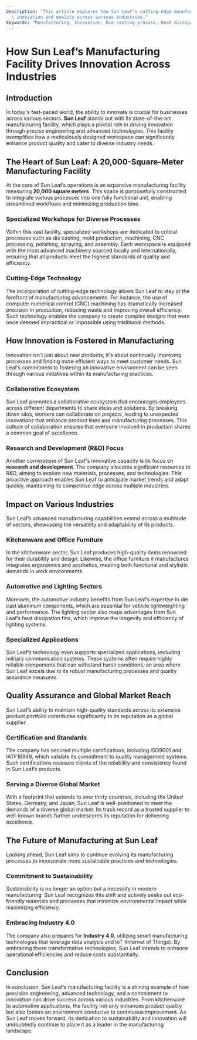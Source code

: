 ```yaml
---
description: "This article explores how Sun Leaf's cutting-edge manufacturing facility fosters\
  \ innovation and quality across various industries."
keywords: "Manufacturing, Innovation, Die casting process, Heat dissipation fins"
---
```

# How Sun Leaf’s Manufacturing Facility Drives Innovation Across Industries

## Introduction

In today's fast-paced world, the ability to innovate is crucial for businesses across various sectors. **Sun Leaf** stands out with its state-of-the-art manufacturing facility, which plays a pivotal role in driving innovation through precise engineering and advanced technologies. This facility exemplifies how a meticulously designed workspace can significantly enhance product quality and cater to diverse industry needs.

## The Heart of Sun Leaf: A 20,000-Square-Meter Manufacturing Facility

At the core of Sun Leaf’s operations is an expansive manufacturing facility measuring **20,000 square meters**. This space is purposefully constructed to integrate various processes into one fully functional unit, enabling streamlined workflows and minimizing production time. 

### Specialized Workshops for Diverse Processes

Within this vast facility, specialized workshops are dedicated to critical processes such as die casting, mold production, machining, CNC processing, polishing, spraying, and assembly. Each workspace is equipped with the most advanced machinery sourced locally and internationally, ensuring that all products meet the highest standards of quality and efficiency.

### Cutting-Edge Technology

The incorporation of cutting-edge technology allows Sun Leaf to stay at the forefront of manufacturing advancements. For instance, the use of computer numerical control (CNC) machining has dramatically increased precision in production, reducing waste and improving overall efficiency. Such technology enables the company to create complex designs that were once deemed impractical or impossible using traditional methods.

## How Innovation is Fostered in Manufacturing

Innovation isn't just about new products; it's about continually improving processes and finding more efficient ways to meet customer needs. Sun Leaf’s commitment to fostering an innovative environment can be seen through various initiatives within its manufacturing practices.

### Collaborative Ecosystem

Sun Leaf promotes a collaborative ecosystem that encourages employees across different departments to share ideas and solutions. By breaking down silos, workers can collaborate on projects, leading to unexpected innovations that enhance product lines and manufacturing processes. This culture of collaboration ensures that everyone involved in production shares a common goal of excellence.

### Research and Development (R&D) Focus

Another cornerstone of Sun Leaf's innovative capacity is its focus on **research and development**. The company allocates significant resources to R&D, aiming to explore new materials, processes, and technologies. This proactive approach enables Sun Leaf to anticipate market trends and adapt quickly, maintaining its competitive edge across multiple industries.

## Impact on Various Industries

Sun Leaf’s advanced manufacturing capabilities extend across a multitude of sectors, showcasing the versatility and adaptability of its products. 

### Kitchenware and Office Furniture

In the kitchenware sector, Sun Leaf produces high-quality items renowned for their durability and design. Likewise, the office furniture it manufactures integrates ergonomics and aesthetics, meeting both functional and stylistic demands in work environments.

### Automotive and Lighting Sectors

Moreover, the automotive industry benefits from Sun Leaf’s expertise in die cast aluminum components, which are essential for vehicle lightweighting and performance. The lighting sector also reaps advantages from Sun Leaf’s heat dissipation fins, which improve the longevity and efficiency of lighting systems.

### Specialized Applications

Sun Leaf’s technology even supports specialized applications, including military communication systems. These systems often require highly reliable components that can withstand harsh conditions, an area where Sun Leaf excels due to its robust manufacturing processes and quality assurance measures.

## Quality Assurance and Global Market Reach

Sun Leaf’s ability to maintain high-quality standards across its extensive product portfolio contributes significantly to its reputation as a global supplier.

### Certification and Standards

The company has secured multiple certifications, including ISO9001 and IATF16949, which validate its commitment to quality management systems. Such certifications reassure clients of the reliability and consistency found in Sun Leaf’s products.

### Serving a Diverse Global Market

With a footprint that extends to over thirty countries, including the United States, Germany, and Japan, Sun Leaf is well-positioned to meet the demands of a diverse global market. Its track record as a trusted supplier to well-known brands further underscores its reputation for delivering excellence.

## The Future of Manufacturing at Sun Leaf

Looking ahead, Sun Leaf aims to continue evolving its manufacturing processes to incorporate more sustainable practices and technologies. 

### Commitment to Sustainability

Sustainability is no longer an option but a necessity in modern manufacturing. Sun Leaf recognizes this shift and actively seeks out eco-friendly materials and processes that minimize environmental impact while maximizing efficiency.

### Embracing Industry 4.0

The company also prepares for **Industry 4.0**, utilizing smart manufacturing technologies that leverage data analysis and IoT (Internet of Things). By embracing these transformative technologies, Sun Leaf intends to enhance operational efficiencies and reduce costs substantially.

## Conclusion

In conclusion, Sun Leaf’s manufacturing facility is a shining example of how precision engineering, advanced technology, and a commitment to innovation can drive success across various industries. From kitchenware to automotive applications, the facility not only enhances product quality but also fosters an environment conducive to continuous improvement. As Sun Leaf moves forward, its dedication to sustainability and innovation will undoubtedly continue to place it as a leader in the manufacturing landscape.
